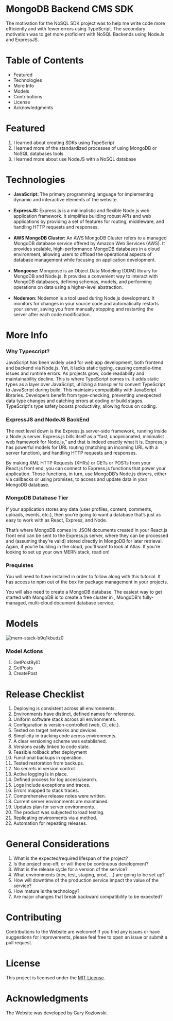 # MongoDB Backend CMS SDK
The motivation for the NoSQL SDK project was to help me write code more efficiently and with fewer errors using TypeScript. The secondary motivation was to get more proficient with NoSQL Backends using NodeJs and ExpressJS.


# Table of Contents
<ul>
  <li>Featured</li>
  <li>Technologies</li>
  <li>More Info</li>
  <li>Models</li>
  <li>Contributions</li>
  <li>License</li>
  <li>Acknowledgments</li>
</ul>


# Featured
<ol>
  <li>I learned about creating SDKs using TypeScript</li>
  <li>I learned more of the standardized processes of using MongoDB or NoSQL databases tools</li>
  <li>I learned more about use NodeJS with a NoSQL database</li>
</ol>

# Technologies
<ul>
  <li><b>JavaScript: </b>The primary programming language for implementing dynamic and interactive elements of the website.</li>
  <br>
  <li><b>ExpressJS: </b>Express.js is a minimalistic and flexible Node.js web application framework. It simplifies building robust APIs and web applications by providing a set of features for routing, middleware, and handling HTTP requests and responses.</li>
    <br>
  <li><b>AWS MongoDB Cluster: </b> An AWS MongoDB Cluster refers to a managed MongoDB database service offered by Amazon Web Services (AWS). It provides scalable, high-performance MongoDB databases in a cloud environment, allowing users to offload the operational aspects of database management while focusing on application development.</li>
    <br>
  <li><b>Mongoose: </b>Mongoose is an Object Data Modeling (ODM) library for MongoDB and Node.js. It provides a convenient way to interact with MongoDB databases, defining schemas, models, and performing operations on data using a higher-level abstraction.</li>
    <br>
  <li><b>Nodemon: </b>Nodemon is a tool used during Node.js development. It monitors for changes in your source code and automatically restarts your server, saving you from manually stopping and restarting the server after each code modification.</li>
</ul>

# More Info
<h3>Why Typescript?</h3>
JavaScript has been widely used for web app development, both frontend and backend via Node.js. Yet, it lacks static typing, causing compile-time issues and runtime errors. As projects grow, code readability and maintainability decline. This is where TypeScript comes in. It adds static types as a layer over JavaScript, utilizing a transpiler to convert TypeScript to JavaScript during build. This maintains compatibility with JavaScript libraries. Developers benefit from type-checking, preventing unexpected data type changes and catching errors at coding or build stages. TypeScript's type safety boosts productivity, allowing focus on coding.


<h3>ExpressJS and NodeJS BackEnd</h3>
The next level down is the Express.js server-side framework, running inside a Node.js server. Express.js bills itself as a “fast, unopinionated, minimalist web framework for Node.js,” and that is indeed exactly what it is. Express.js has powerful models for URL routing (matching an incoming URL with a server function), and handling HTTP requests and responses.

By making XML HTTP Requests (XHRs) or GETs or POSTs from your React.js front end, you can connect to Express.js functions that power your application. Those functions, in turn, use MongoDB’s Node.js drivers, either via callbacks or using promises, to access and update data in your MongoDB database.


<h3>MongoDB Database Tier</h3>
If your application stores any data (user profiles, content, comments, uploads, events, etc.), then you’re going to want a database that’s just as easy to work with as React, Express, and Node.

That’s where MongoDB comes in: JSON documents created in your React.js front end can be sent to the Express.js server, where they can be processed and (assuming they’re valid) stored directly in MongoDB for later retrieval. Again, if you’re building in the cloud, you’ll want to look at Atlas. If you’re looking to set up your own MERN stack, read on!


<h3>Prequistes</h3>
You will need to have installed in order to follow along with this tutorial. It has access to npm out of the box for package management in your projects.

You will also need to create a MongoDB database. The easiest way to get started with MongoDB is to create a free cluster in , MongoDB's fully-managed, multi-cloud document database service.

# Models
![mern-stack-b9q1kbudz0](https://github.com/GKozlowskiDesign/Project_SDKBackendMongoDB/assets/82541715/cba214e6-74a2-4189-a44f-a076267b9d0b)
<h3>Model Actions</h3>
<ol>
  <li>GetPostByID</li>
  <li>GetPosts</li>
  <li>CreatePost</li>
</ol>


# Release Checklist
<ol>
  <li>Deploying is consistent across all environments.</li>
  <li>Environments have distinct, defined names for reference.</li>
  <li>Uniform software stack across all environments.</li>
  <li>Configuration is version-controlled (web, CI, etc.).</li>
  <li>Tested on target networks and devices.</li>
  <li>Simplicity in tracking code across environments.</li>
  <li>A clear versioning scheme was established.</li>
  <li>Versions easily linked to code state.</li>
  <li>Feasible rollback after deployment</li>
  <li>Functional backups in operation.</li>
  <li>Tested restoration from backups.</li>
  <li>No secrets in version control.</li>
  <li>Active logging is in place.</li>
  <li>Defined process for log access/search.</li>
  <li>Logs include exceptions and traces.</li>
  <li>Errors mapped to stack traces.</li>
  <li>Comprehensive release notes were written.</li>
  <li>Current server environments are maintained.</li>
  <li>Updates plan for server environments.</li>
  <li>The product was subjected to load testing.</li>
  <li>Replicating environments via a method.</li>
  <li>Automation for repeating releases.</li>
</ol>

# General Considerations
<ol>
  <li>What is the expected/required lifespan of the project?</li>
  <li>Is the project one-off, or will there be continuous development?</li>
  <li>What is the release cycle for a version of the service?</li>
  <li>What environments (dev, test, staging, prod, ...) are going to be set up?</li>
  <li>How will downtime of the production service impact the value of the service?</li>
  <li>How mature is the technology?</li>
  <li>Are major changes that break backward compatibility to be expected?</li>
</ol>

# Contributing
<p>Contributions to the Website are welcome! If you find any issues or have suggestions for improvements, please feel free to open an issue or submit a pull request.</p>

# License
<p>This project is licensed under the <a href="LICENSE">MIT License</a>.</p>

# Acknowledgments
<p>The Website was developed by Gary Kozlowski.</p>

